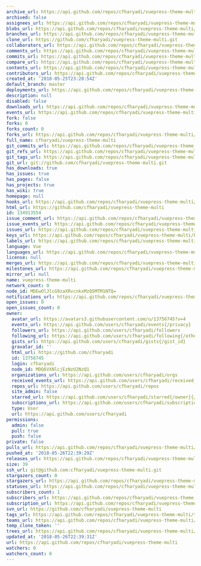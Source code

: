 ```yaml
---
archive_url: https://api.github.com/repos/cfharyadi/vuepress-theme-multi/{archive_format}{/ref}
archived: false
assignees_url: https://api.github.com/repos/cfharyadi/vuepress-theme-multi/assignees{/user}
blobs_url: https://api.github.com/repos/cfharyadi/vuepress-theme-multi/git/blobs{/sha}
branches_url: https://api.github.com/repos/cfharyadi/vuepress-theme-multi/branches{/branch}
clone_url: https://github.com/cfharyadi/vuepress-theme-multi.git
collaborators_url: https://api.github.com/repos/cfharyadi/vuepress-theme-multi/collaborators{/collaborator}
comments_url: https://api.github.com/repos/cfharyadi/vuepress-theme-multi/comments{/number}
commits_url: https://api.github.com/repos/cfharyadi/vuepress-theme-multi/commits{/sha}
compare_url: https://api.github.com/repos/cfharyadi/vuepress-theme-multi/compare/{base}...{head}
contents_url: https://api.github.com/repos/cfharyadi/vuepress-theme-multi/contents/{+path}
contributors_url: https://api.github.com/repos/cfharyadi/vuepress-theme-multi/contributors
created_at: '2018-05-25T23:28:54Z'
default_branch: master
deployments_url: https://api.github.com/repos/cfharyadi/vuepress-theme-multi/deployments
description: null
disabled: false
downloads_url: https://api.github.com/repos/cfharyadi/vuepress-theme-multi/downloads
events_url: https://api.github.com/repos/cfharyadi/vuepress-theme-multi/events
fork: false
forks: 0
forks_count: 0
forks_url: https://api.github.com/repos/cfharyadi/vuepress-theme-multi/forks
full_name: cfharyadi/vuepress-theme-multi
git_commits_url: https://api.github.com/repos/cfharyadi/vuepress-theme-multi/git/commits{/sha}
git_refs_url: https://api.github.com/repos/cfharyadi/vuepress-theme-multi/git/refs{/sha}
git_tags_url: https://api.github.com/repos/cfharyadi/vuepress-theme-multi/git/tags{/sha}
git_url: git://github.com/cfharyadi/vuepress-theme-multi.git
has_downloads: true
has_issues: true
has_pages: false
has_projects: true
has_wiki: true
homepage: null
hooks_url: https://api.github.com/repos/cfharyadi/vuepress-theme-multi/hooks
html_url: https://github.com/cfharyadi/vuepress-theme-multi
id: 134913554
issue_comment_url: https://api.github.com/repos/cfharyadi/vuepress-theme-multi/issues/comments{/number}
issue_events_url: https://api.github.com/repos/cfharyadi/vuepress-theme-multi/issues/events{/number}
issues_url: https://api.github.com/repos/cfharyadi/vuepress-theme-multi/issues{/number}
keys_url: https://api.github.com/repos/cfharyadi/vuepress-theme-multi/keys{/key_id}
labels_url: https://api.github.com/repos/cfharyadi/vuepress-theme-multi/labels{/name}
language: Vue
languages_url: https://api.github.com/repos/cfharyadi/vuepress-theme-multi/languages
license: null
merges_url: https://api.github.com/repos/cfharyadi/vuepress-theme-multi/merges
milestones_url: https://api.github.com/repos/cfharyadi/vuepress-theme-multi/milestones{/number}
mirror_url: null
name: vuepress-theme-multi
network_count: 0
node_id: MDEwOlJlcG9zaXRvcnkxMzQ5MTM1NTQ=
notifications_url: https://api.github.com/repos/cfharyadi/vuepress-theme-multi/notifications{?since,all,participating}
open_issues: 0
open_issues_count: 0
owner:
  avatar_url: https://avatars3.githubusercontent.com/u/13756745?v=4
  events_url: https://api.github.com/users/cfharyadi/events{/privacy}
  followers_url: https://api.github.com/users/cfharyadi/followers
  following_url: https://api.github.com/users/cfharyadi/following{/other_user}
  gists_url: https://api.github.com/users/cfharyadi/gists{/gist_id}
  gravatar_id: ''
  html_url: https://github.com/cfharyadi
  id: 13756745
  login: cfharyadi
  node_id: MDQ6VXNlcjEzNzU2NzQ1
  organizations_url: https://api.github.com/users/cfharyadi/orgs
  received_events_url: https://api.github.com/users/cfharyadi/received_events
  repos_url: https://api.github.com/users/cfharyadi/repos
  site_admin: false
  starred_url: https://api.github.com/users/cfharyadi/starred{/owner}{/repo}
  subscriptions_url: https://api.github.com/users/cfharyadi/subscriptions
  type: User
  url: https://api.github.com/users/cfharyadi
permissions:
  admin: false
  pull: true
  push: false
private: false
pulls_url: https://api.github.com/repos/cfharyadi/vuepress-theme-multi/pulls{/number}
pushed_at: '2018-05-26T22:39:29Z'
releases_url: https://api.github.com/repos/cfharyadi/vuepress-theme-multi/releases{/id}
size: 39
ssh_url: git@github.com:cfharyadi/vuepress-theme-multi.git
stargazers_count: 0
stargazers_url: https://api.github.com/repos/cfharyadi/vuepress-theme-multi/stargazers
statuses_url: https://api.github.com/repos/cfharyadi/vuepress-theme-multi/statuses/{sha}
subscribers_count: 1
subscribers_url: https://api.github.com/repos/cfharyadi/vuepress-theme-multi/subscribers
subscription_url: https://api.github.com/repos/cfharyadi/vuepress-theme-multi/subscription
svn_url: https://github.com/cfharyadi/vuepress-theme-multi
tags_url: https://api.github.com/repos/cfharyadi/vuepress-theme-multi/tags
teams_url: https://api.github.com/repos/cfharyadi/vuepress-theme-multi/teams
temp_clone_token: ''
trees_url: https://api.github.com/repos/cfharyadi/vuepress-theme-multi/git/trees{/sha}
updated_at: '2018-05-26T22:39:31Z'
url: https://api.github.com/repos/cfharyadi/vuepress-theme-multi
watchers: 0
watchers_count: 0
---
```


